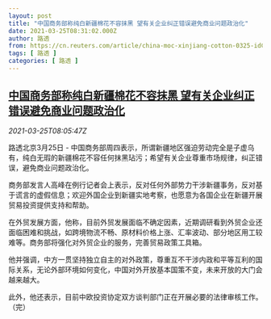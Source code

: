 ```yaml
---
layout: post
title: "中国商务部称纯白新疆棉花不容抹黑 望有关企业纠正错误避免商业问题政治化"
date: 2021-03-25T08:31:02.000Z
author: 路透
from: https://cn.reuters.com/article/china-moc-xinjiang-cotton-0325-idCNKBS2BH0VZ
tags: [ 路透 ]
categories: [ 路透 ]
---
```

<!--1616661062000-->
[中国商务部称纯白新疆棉花不容抹黑 望有关企业纠正错误避免商业问题政治化](https://cn.reuters.com/article/china-moc-xinjiang-cotton-0325-idCNKBS2BH0VZ)
------

<div>
<div><i>2021-03-25T08:05:47Z</i></div><p>路透北京3月25日 - 中国商务部周四表示，所谓新疆地区强迫劳动完全是子虚乌有，纯白无瑕的新疆棉花不容任何抹黑玷污；希望有关企业尊重市场规律，纠正错误，避免商业问题政治化。</p><p>商务部发言人高峰在例行记者会上表示，反对任何外部势力干涉新疆事务，反对基于谎言的虚假信息；欢迎外国企业到新疆实地考察，也愿意为各国企业在新疆开展贸易投资提供支持和帮助。</p><p>在外贸发展方面，他称，目前外贸发展面临不确定因素，近期调研看到外贸企业还面临困难和挑战，如跨境物流不畅、原材料价格上涨、汇率波动、部分地区用工较难等。商务部将强化对外贸企业的服务，完善贸易政策工具箱。</p><p>他并强调，中方一贯坚持独立自主的对外政策，尊重互不干涉内政和平等互利的国际关系，无论外部环境如何变化，中国对外开放基本国策不变，未来开放的大门会越来越大。</p><p>此外，他还表示，目前中欧投资协定双方谈判部门正在开展必要的法律审核工作。（完）</p>
</div>
